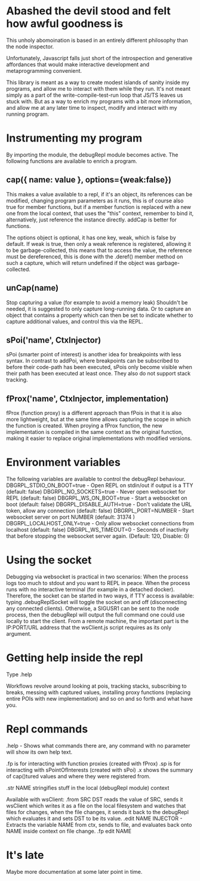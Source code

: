 Abashed the devil stood and felt how awful goodness is
======================================================
This unholy abomoination is based in an entirely
different philosophy than the node inspector.

Unfortunately, Javascript falls just short of the
introspection and generative affordances that would make
interactive development and metaprogramming convenient.

This library is meant as a way to create modest islands
of sanity inside my programs, and allow me to interact
with them while they run. It's not meant simply as
a part of the write-compile-test-run loop that JS/TS
leaves us stuck with. But as a way to enrich my programs
with a bit more information, and allow me at any later
time to inspect, modify and interact with my running program.


Instrumenting my program
========================
By importing the module, the debugRepl module becomes active.
The following functions are available to enrich a program.

## cap({ name: value }, options={weak:false})
This makes a value available to a repl, if it's an object,
its references can be modified, changing program parameters
as it runs, this is of course also true for member functions,
but if a member function is replaced with a new one from the
local context, that uses the "this" context, remember to bind it,
alternatively, just reference the instance directly.
addCap is better for functions.

The options object is optional, it has one key, weak, which is
false by default. If weak is true, then only a weak reference
is registered, allowing it to be garbage-collected, this means
that to access the value, the reference must be dereferenced, this
is done with the .deref() member method on such a capture, which will
return undefined if the object was garbage-collected.


## unCap(name)
Stop capturing a value (for example to avoid a memory leak)
Shouldn't be needed, it is suggested to only capture long-running
data. Or to capture an object that contains a property which can then
be set to indicate whether to capture additional values, and control this
via the REPL.

## sPoi('name', CtxInjector)
sPoi (smarter point of interest)  is another idea for breakpoints with less syntax. In contrast to addPoi, where breakpoints can
be subscribed to before their code-path has been executed, sPois only become visible when their path has been
executed at least once. They also do not support stack tracking.

## fProx('name', CtxInjector, implementation)
fProx (function proxy) is a different approach than fPois in that it is also more lightweight, but at the same time allows
capturing the scope in which the function is created. When proying a fProx function, the new implementation is compiled in the
same context as the original function, making it easier to replace original implementations with modified versions.


Environment variables
=====================
The following variables are available to control the debugRepl behaviour.
DBGRPL_STDIO_ON_BOOT=true  - Open REPL on stdin/out if output is a TTY (default: false)
DBGRPL_NO_SOCKETS=true     - Never open websocket for REPL (default: false)
DBGRPL_WS_ON_BOOT=true     - Start a websocket on boot (default: false)
DBGRPL_DISABLE_AUTH=true   - Don't validate the URL token, allow any connection (default: false)
DBGRPL_PORT=NUMBER         - Start websocket server on port NUMBER (default: 31374 )
DBGRPL_LOCALHOST_ONLY=true - Only allow websocket connections from localhost (default: false)
DBGRPL_WS_TIMEOUT=0        - Seconds of inactivity that before stopping the websocket server again. (Default: 120, Disable: 0)


Using the socket
================
Debugging via websocket is practical in two scenarios:
When the process logs too much to stdout and you want to REPL in peace.
When the process runs with no interactive terminal (for example in a detached docker).
Therefore, the socket can be started in two ways, if TTY access is available:
typing .debugReplSocket will toggle the socket on and off (disconnecting any connected clients).
Otherwise, a SIGUSR1 can be sent to the node process, then the debugRepl will output the
full command one could use locally to start the client. From a remote machine, the important
part is the IP:PORT/URL address that the wsClient.js script requires as its only argument.


Getting help inside the repl
============================
Type .help

Workflows revolve around looking at pois, tracking stacks, subscribing to breaks,
messing with captured values, installing proxy functions (replacing entire POIs with
new implementation) and so on and so forth and what have you.

Repl commands
=============
.help - Shows what commands there are, any command with no parameter will show its own help text.

.fp is for interacting with function proxies (created with fProx)
.sp is for interacting with sPointOfInterests (created with sPoi)
.x shows the summary of cap()tured values and where they were registered from.

.str NAME stringifies stuff in the local (debugRepl module) context

Available with wsClient:
.from SRC DST reads the value of SRC, sends it wsClient which writes it as a file on
the local filesystem and watches that files for changes, when the file changes, it sends it back to the debugRepl which evaluates
it and sets DST to be its value.
.edit NAME INJECTOR - Extracts the variable NAME from ctx, sends to file, and evaluates back onto NAME inside context on file change.
.fp edit NAME

It's late
=========
Maybe more documentation at some later point in time.